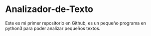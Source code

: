 # Analizador-de-Texto
Este es mi primer repositorio en Github, es un pequeño programa en python3 para poder analizar pequeños textos.
